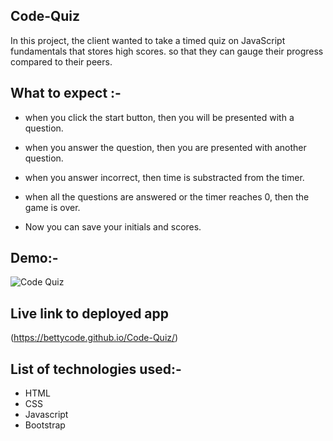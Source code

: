 ## Code-Quiz


In this project, the client wanted to take a timed quiz on JavaScript fundamentals that stores high scores.
so that they can gauge their progress compared to their peers.



## What to expect :-


- when you click the start button, then you will be presented with a question.

- when you answer the question, then you are presented with another question.

- when you answer incorrect, then time is substracted from the timer.

- when all the questions are answered or the timer reaches 0, then the game is over.

- Now you can save your initials and scores.

## Demo:-



![Code Quiz](Asset/Code%20Quiz.gif)


## Live link to deployed app
(https://bettycode.github.io/Code-Quiz/)

## List of technologies used:-

* HTML
* CSS 
* Javascript
* Bootstrap
